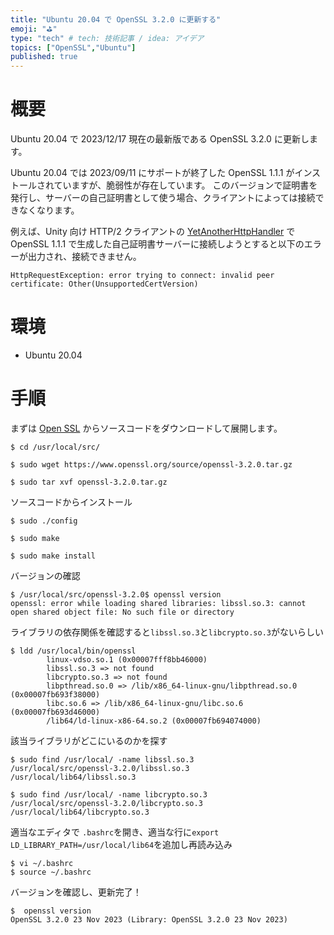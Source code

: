 ```yaml
---
title: "Ubuntu 20.04 で OpenSSL 3.2.0 に更新する"
emoji: "⛳"
type: "tech" # tech: 技術記事 / idea: アイデア
topics: ["OpenSSL","Ubuntu"]
published: true
---
```


# 概要

Ubuntu 20.04 で 2023/12/17 現在の最新版である OpenSSL 3.2.0 に更新します。

Ubuntu 20.04 では 2023/09/11 にサポートが終了した OpenSSL 1.1.1 がインストールされていますが、脆弱性が存在しています。
このバージョンで証明書を発行し、サーバーの自己証明書として使う場合、クライアントによっては接続できなくなります。

例えば、Unity 向け HTTP/2 クライアントの [YetAnotherHttpHandler](https://github.com/Cysharp/YetAnotherHttpHandler) で OpenSSL 1.1.1 で生成した自己証明書サーバーに接続しようとすると以下のエラーが出力され、接続できません。

```
HttpRequestException: error trying to connect: invalid peer certificate: Other(UnsupportedCertVersion)
```


# 環境
- Ubuntu 20.04

# 手順

まずは [Open SSL](https://www.openssl.org/source/) からソースコードをダウンロードして展開します。
```
$ cd /usr/local/src/

$ sudo wget https://www.openssl.org/source/openssl-3.2.0.tar.gz

$ sudo tar xvf openssl-3.2.0.tar.gz
```

ソースコードからインストール
```
$ sudo ./config

$ sudo make

$ sudo make install
```

バージョンの確認
```
$ /usr/local/src/openssl-3.2.0$ openssl version
openssl: error while loading shared libraries: libssl.so.3: cannot open shared object file: No such file or directory

```

ライブラリの依存関係を確認すると`libssl.so.3`と`libcrypto.so.3`がないらしい
```
$ ldd /usr/local/bin/openssl
        linux-vdso.so.1 (0x00007fff8bb46000)
        libssl.so.3 => not found
        libcrypto.so.3 => not found
        libpthread.so.0 => /lib/x86_64-linux-gnu/libpthread.so.0 (0x00007fb693f38000)
        libc.so.6 => /lib/x86_64-linux-gnu/libc.so.6 (0x00007fb693d46000)
        /lib64/ld-linux-x86-64.so.2 (0x00007fb694074000)

```

該当ライブラリがどこにいるのかを探す
```
$ sudo find /usr/local/ -name libssl.so.3
/usr/local/src/openssl-3.2.0/libssl.so.3
/usr/local/lib64/libssl.so.3

$ sudo find /usr/local/ -name libcrypto.so.3
/usr/local/src/openssl-3.2.0/libcrypto.so.3
/usr/local/lib64/libcrypto.so.3

```

適当なエディタで `.bashrc`を開き、適当な行に`export LD_LIBRARY_PATH=/usr/local/lib64`を追加し再読み込み
```
$ vi ~/.bashrc
$ source ~/.bashrc
```

バージョンを確認し、更新完了！
```
$  openssl version
OpenSSL 3.2.0 23 Nov 2023 (Library: OpenSSL 3.2.0 23 Nov 2023)
```
